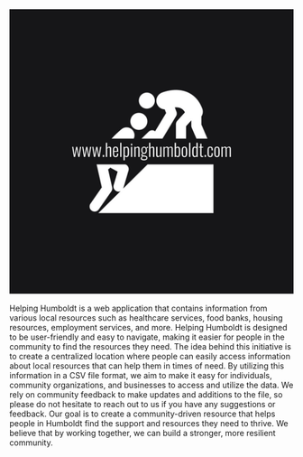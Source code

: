 <img src="helping.png" alt="HelpingHumboldt" title="logo">

Helping Humboldt is a web application that contains information from various local resources such as healthcare services, food banks, housing resources, employment services, and more. Helping Humboldt is designed to be user-friendly and easy to navigate, making it easier for people in the community to find the resources they need. The idea behind this initiative is to create a centralized location where people can easily access information about local resources that can help them in times of need. By utilizing this information in a CSV file format, we aim to make it easy for individuals, community organizations, and businesses to access and utilize the data. We rely on community feedback to make updates and additions to the file, so please do not hesitate to reach out to us if you have any suggestions or feedback. Our goal is to create a community-driven resource that helps people in Humboldt find the support and resources they need to thrive. We believe that by working together, we can build a stronger, more resilient community.

